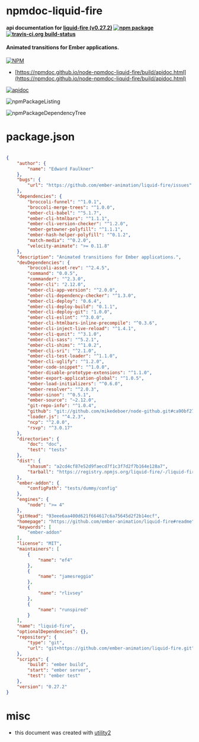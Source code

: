 # npmdoc-liquid-fire

#### api documentation for  [liquid-fire (v0.27.2)](https://github.com/ember-animation/liquid-fire#readme)  [![npm package](https://img.shields.io/npm/v/npmdoc-liquid-fire.svg?style=flat-square)](https://www.npmjs.org/package/npmdoc-liquid-fire) [![travis-ci.org build-status](https://api.travis-ci.org/npmdoc/node-npmdoc-liquid-fire.svg)](https://travis-ci.org/npmdoc/node-npmdoc-liquid-fire)

#### Animated transitions for Ember applications.

[![NPM](https://nodei.co/npm/liquid-fire.png?downloads=true&downloadRank=true&stars=true)](https://www.npmjs.com/package/liquid-fire)

- [https://npmdoc.github.io/node-npmdoc-liquid-fire/build/apidoc.html](https://npmdoc.github.io/node-npmdoc-liquid-fire/build/apidoc.html)

[![apidoc](https://npmdoc.github.io/node-npmdoc-liquid-fire/build/screenCapture.buildCi.browser.%252Ftmp%252Fbuild%252Fapidoc.html.png)](https://npmdoc.github.io/node-npmdoc-liquid-fire/build/apidoc.html)

![npmPackageListing](https://npmdoc.github.io/node-npmdoc-liquid-fire/build/screenCapture.npmPackageListing.svg)

![npmPackageDependencyTree](https://npmdoc.github.io/node-npmdoc-liquid-fire/build/screenCapture.npmPackageDependencyTree.svg)



# package.json

```json

{
    "author": {
        "name": "Edward Faulkner"
    },
    "bugs": {
        "url": "https://github.com/ember-animation/liquid-fire/issues"
    },
    "dependencies": {
        "broccoli-funnel": "^1.0.1",
        "broccoli-merge-trees": "^1.0.0",
        "ember-cli-babel": "^5.1.7",
        "ember-cli-htmlbars": "^1.1.1",
        "ember-cli-version-checker": "^1.2.0",
        "ember-getowner-polyfill": "^1.1.1",
        "ember-hash-helper-polyfill": "^0.1.2",
        "match-media": "^0.2.0",
        "velocity-animate": ">= 0.11.8"
    },
    "description": "Animated transitions for Ember applications.",
    "devDependencies": {
        "broccoli-asset-rev": "^2.4.5",
        "command": "0.0.5",
        "commander": "^2.3.0",
        "ember-cli": "2.12.0",
        "ember-cli-app-version": "^2.0.0",
        "ember-cli-dependency-checker": "^1.3.0",
        "ember-cli-deploy": "0.6.4",
        "ember-cli-deploy-build": "0.1.1",
        "ember-cli-deploy-git": "1.0.0",
        "ember-cli-eslint": "^3.0.0",
        "ember-cli-htmlbars-inline-precompile": "^0.3.6",
        "ember-cli-inject-live-reload": "^1.4.1",
        "ember-cli-qunit": "^3.1.0",
        "ember-cli-sass": "^5.2.1",
        "ember-cli-shims": "^1.0.2",
        "ember-cli-sri": "^2.1.0",
        "ember-cli-test-loader": "^1.1.0",
        "ember-cli-uglify": "^1.2.0",
        "ember-code-snippet": "^1.0.0",
        "ember-disable-prototype-extensions": "^1.1.0",
        "ember-export-application-global": "^1.0.5",
        "ember-load-initializers": "^0.6.0",
        "ember-resolver": "^2.0.3",
        "ember-sinon": "^0.5.1",
        "ember-source": "~2.12.0",
        "git-repo-info": "^1.0.4",
        "github": "git://github.com/mikedeboer/node-github.git#ca90bf27d5820812c3b76908189d666446ed97cd",
        "loader.js": "^4.2.3",
        "ncp": "^2.0.0",
        "rsvp": "^3.0.17"
    },
    "directories": {
        "doc": "doc",
        "test": "tests"
    },
    "dist": {
        "shasum": "a2cd4cf87e52d9faecd7f1c3f7d2f7b164e128a7",
        "tarball": "https://registry.npmjs.org/liquid-fire/-/liquid-fire-0.27.2.tgz"
    },
    "ember-addon": {
        "configPath": "tests/dummy/config"
    },
    "engines": {
        "node": ">= 4"
    },
    "gitHead": "93eee6aa400d621f664617c6a75645d2f2b14ecf",
    "homepage": "https://github.com/ember-animation/liquid-fire#readme",
    "keywords": [
        "ember-addon"
    ],
    "license": "MIT",
    "maintainers": [
        {
            "name": "ef4"
        },
        {
            "name": "jamesreggio"
        },
        {
            "name": "rlivsey"
        },
        {
            "name": "runspired"
        }
    ],
    "name": "liquid-fire",
    "optionalDependencies": {},
    "repository": {
        "type": "git",
        "url": "git+https://github.com/ember-animation/liquid-fire.git"
    },
    "scripts": {
        "build": "ember build",
        "start": "ember server",
        "test": "ember test"
    },
    "version": "0.27.2"
}
```



# misc
- this document was created with [utility2](https://github.com/kaizhu256/node-utility2)
